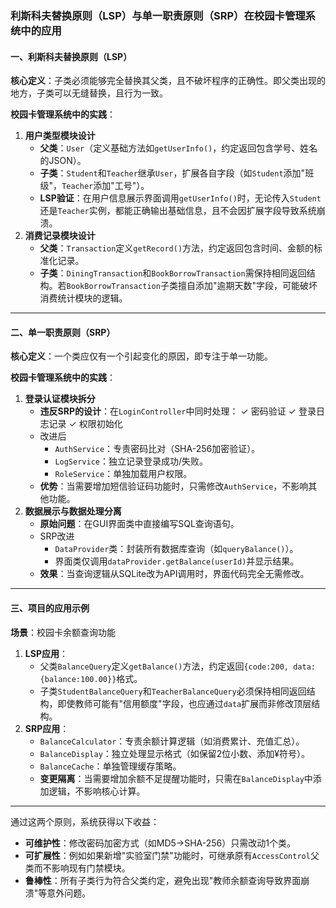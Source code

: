 ### 利斯科夫替换原则（LSP）与单一职责原则（SRP）在校园卡管理系统中的应用

#### 一、利斯科夫替换原则（LSP）

**核心定义**：子类必须能够完全替换其父类，且不破坏程序的正确性。即父类出现的地方，子类可以无缝替换，且行为一致。

**校园卡管理系统中的实践**：

1. **用户类型模块设计**
   - **父类**：`User`（定义基础方法如`getUserInfo()`，约定返回包含学号、姓名的JSON）。
   - **子类**：`Student`和`Teacher`继承`User`，扩展各自字段（如`Student`添加"班级"，`Teacher`添加"工号"）。
   - **LSP验证**：在用户信息展示界面调用`getUserInfo()`时，无论传入`Student`还是`Teacher`实例，都能正确输出基础信息，且不会因扩展字段导致系统崩溃。
2. **消费记录模块设计**
   - **父类**：`Transaction`定义`getRecord()`方法，约定返回包含时间、金额的标准化记录。
   - **子类**：`DiningTransaction`和`BookBorrowTransaction`需保持相同返回结构。若`BookBorrowTransaction`子类擅自添加"逾期天数"字段，可能破坏消费统计模块的逻辑。

------

#### 二、单一职责原则（SRP）

**核心定义**：一个类应仅有一个引起变化的原因，即专注于单一功能。

**校园卡管理系统中的实践**：

1. **登录认证模块拆分**
   - **违反SRP的设计**：在`LoginController`中同时处理：
      ✓ 密码验证
      ✓ 登录日志记录
      ✓ 权限初始化
   - 改进后
     - `AuthService`：专责密码比对（SHA-256加密验证）。
     - `LogService`：独立记录登录成功/失败。
     - `RoleService`：单独加载用户权限。
   - **优势**：当需要增加短信验证码功能时，只需修改`AuthService`，不影响其他功能。
2. **数据展示与数据处理分离**
   - **原始问题**：在GUI界面类中直接编写SQL查询语句。
   - SRP改进
     - `DataProvider`类：封装所有数据库查询（如`queryBalance()`）。
     - 界面类仅调用`dataProvider.getBalance(userId)`并显示结果。
   - **效果**：当查询逻辑从SQLite改为API调用时，界面代码完全无需修改。

------

#### 三、项目的应用示例

**场景**：校园卡余额查询功能

1. **LSP应用**：
   - 父类`BalanceQuery`定义`getBalance()`方法，约定返回`{code:200, data:{balance:100.00}}`格式。
   - 子类`StudentBalanceQuery`和`TeacherBalanceQuery`必须保持相同返回结构，即使教师可能有"信用额度"字段，也应通过`data`扩展而非修改顶层结构。
2. **SRP应用**：
   - `BalanceCalculator`：专责余额计算逻辑（如消费累计、充值汇总）。
   - `BalanceDisplay`：独立处理显示格式（如保留2位小数、添加¥符号）。
   - `BalanceCache`：单独管理缓存策略。
   - **变更隔离**：当需要增加余额不足提醒功能时，只需在`BalanceDisplay`中添加逻辑，不影响核心计算。

------

通过这两个原则，系统获得以下收益：

- **可维护性**：修改密码加密方式（如MD5→SHA-256）只需改动1个类。
- **可扩展性**：例如如果新增"实验室门禁"功能时，可继承原有`AccessControl`父类而不影响现有门禁模块。
- **鲁棒性**：所有子类行为符合父类约定，避免出现"教师余额查询导致界面崩溃"等意外问题。